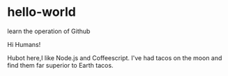 # hello-world
learn the operation of Github

Hi Humans!

Hubot here,I like Node.js and Coffeescript.
I've had tacos on the moon and find them far superior to Earth tacos.
